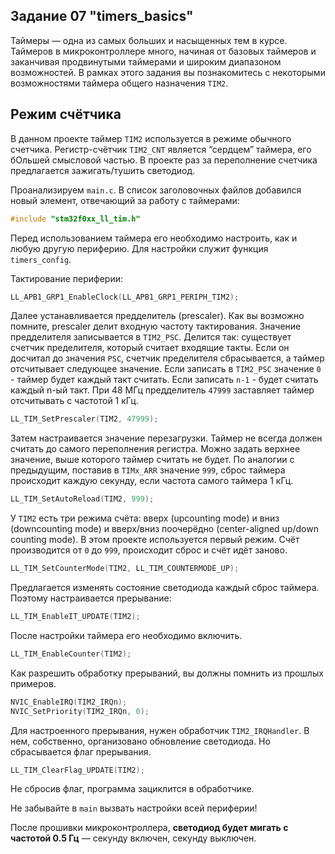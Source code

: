## Задание 07 "timers_basics"

Таймеры — одна из самых больших и насыщенных тем в курсе.
Таймеров в микроконтроллере много, начиная от базовых таймеров и заканчивая продвинутыми таймерами
и широким диапазоном возможностей.
В рамках этого задания вы познакомитесь с некоторыми возможностями таймера общего назначения `TIM2`.

## Режим счётчика

В данном проекте таймер `TIM2` используется в режиме обычного счетчика.
Регистр-счётчик `TIM2_CNT` является “сердцем” таймера, его бОльшей смысловой частью.
В проекте раз за переполнение счетчика предлагается зажигать/тушить светодиод.

Проанализируем `main.c`. В список заголовочных файлов добавился новый элемент, отвечающий за работу с таймерами:

```C
#include "stm32f0xx_ll_tim.h"
```

Перед использованием таймера его необходимо настроить, как и любую другую периферию. Для настройки служит функция `timers_config`.

Тактирование периферии:

```C
LL_APB1_GRP1_EnableClock(LL_APB1_GRP1_PERIPH_TIM2);
```
Далее устанавливается предделитель (prescaler). Как вы возможно помните, prescaler делит входную частоту тактирования. Значение предделителя записывается в `TIM2_PSC`. Делится так: существует счетчик пределителя, который считает входящие такты. Если он досчитал до значения `PSC`, счетчик пределителя сбрасывается, а таймер отсчитывает следующее значение. Если записать в `TIM2_PSC` значение `0` - таймер будет каждый такт считать. Если записать `n-1` - будет считать каждый n-ый такт. При 48 МГц предделитель `47999` заставляет таймер отсчитывать с частотой 1 кГц.

```C
LL_TIM_SetPrescaler(TIM2, 47999);
```
Затем настраивается значение перезагрузки. Таймер не всегда должен считать до самого переполнения регистра. Можно задать верхнее значение, выше которого таймер считать не будет. По аналогии с предыдущим, поставив в `TIMx_ARR` значение `999`, сброс таймера происходит каждую секунду, если частота самого таймера 1 кГц.

```C
LL_TIM_SetAutoReload(TIM2, 999);
```

У `TIM2` есть три режима счёта: вверх (upcounting mode) и вниз (downcounting mode) и вверх/вниз поочерёдно (center-aligned up/down counting mode). В этом проекте используется первый режим. Счёт производится от `0` до `999`, происходит сброс и счёт идёт заново.

```C
LL_TIM_SetCounterMode(TIM2, LL_TIM_COUNTERMODE_UP);
```

Предлагается изменять состояние светодиода каждый сброс таймера. Поэтому настраивается прерывание:

```C
LL_TIM_EnableIT_UPDATE(TIM2);
```
После настройки таймера его необходимо включить.

```C
LL_TIM_EnableCounter(TIM2);
```
Как разрешить обработку прерываний, вы должны помнить из прошлых примеров.

```C
NVIC_EnableIRQ(TIM2_IRQn);
NVIC_SetPriority(TIM2_IRQn, 0);
```

Для настроенного прерывания, нужен обработчик `TIM2_IRQHandler`. В нем, собственно, организовано обновление светодиода. Но сбрасывается флаг прерывания.

```C
LL_TIM_ClearFlag_UPDATE(TIM2);
```

Не сбросив флаг, программа зациклится в обработчике.

Не забывайте в `main` вызвать настройки всей периферии!

После прошивки микроконтроллера, **светодиод будет мигать с частотой 0.5 Гц** — секунду включен, секунду выключен.
